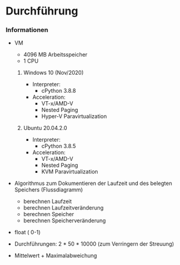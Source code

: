 # Durchführung

### Informationen

- VM
    - 4096 MB Arbeitsspeicher
    - 1 CPU 

    1. Windows 10 (Nov/2020)
        - Interpreter: 
            - cPython 3.8.8
        - Acceleration: 
            - VT-x/AMD-V
            - Nested Paging
            - Hyper-V Paravirtualization

    2. Ubuntu 20.04.2.0
        - Interpreter: 
            - cPython 3.8.5
        - Acceleration: 
            - VT-x/AMD-V
            - Nested Paging
            - KVM Paravirtualization

- Algorithmus zum Dokumentieren der Laufzeit und des belegten Speichers
(Flussdiagramm)
    - berechnen Laufzeit
    - berechnen Laufzeitveränderung
    - berechnen Speicher
    - berechnen Speicherveränderung

- float ( 0-1)

- Durchführungen: 2 * 50 * 10000 (zum Verringern der Streuung)
- Mittelwert + Maximalabweichung

